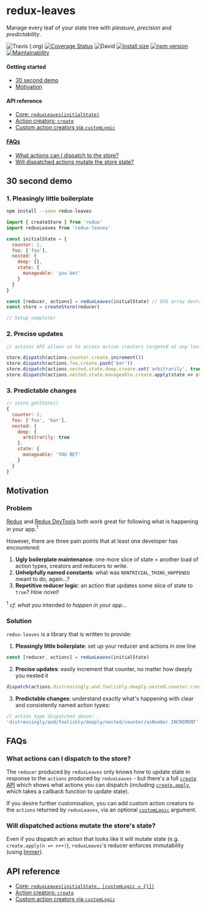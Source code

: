 # redux-leaves

Manage every leaf of your state tree with *pleasure*, *precision* and *predictability*.

![Travis (.org)](https://img.shields.io/travis/richardcrng/redux-leaves.svg)
[![Coverage Status](https://coveralls.io/repos/github/richardcrng/redux-leaves/badge.svg?branch=buttons)](https://coveralls.io/github/richardcrng/redux-leaves?branch=buttons)
![David](https://img.shields.io/david/richardcrng/redux-leaves.svg)
[![install size](https://packagephobia.now.sh/badge?p=redux-leaves)](https://packagephobia.now.sh/result?p=redux-leaves)
[![npm version](https://badge.fury.io/js/redux-leaves.svg)](https://badge.fury.io/js/redux-leaves)
[![Maintainability](https://api.codeclimate.com/v1/badges/371605931cb9f824e25c/maintainability)](https://codeclimate.com/github/richardcrng/redux-leaves/maintainability)

#### Getting started
- [30 second demo](#30-second-demo)
- [Motivation](#motivation)

#### API reference
- [Core: `reduxLeaves(initialState)`](https://github.com/richardcrng/redux-leaves/tree/master/docs)
- [Action creators: `create`](https://github.com/richardcrng/redux-leaves/tree/master/docs/create)
- [Custom action creators via `customLogic`](https://github.com/richardcrng/redux-leaves/tree/master/docs/customLogic.md)

#### [FAQs](#faqs)
- [What actions can I dispatch to the store?](#what-actions-can-i-dispatch-to-the-store)
- [Will dispatched actions mutate the store state?](#will-dispatched-actions-mutate-the-stores-state)

## 30 second demo

### 1. Pleasingly little boilerplate

```bash
npm install --save redux-leaves
```

```js
import { createStore } from 'redux'
import reduxLeaves from 'redux-leaves'

const initialState = {
  counter: 1,
  foo: ['foo'],
  nested: {
    deep: {},
    state: {
      manageable: 'you bet'
    }
  }
}

const [reducer, actions] = reduxLeaves(initialState) // ES6 array destructuring
const store = createStore(reducer)

// Setup complete!
```

### 2. Precise updates

```js
// actions API allows us to access action creators targeted at any leaf of our state shape

store.dispatch(actions.counter.create.increment())
store.dispatch(actions.foo.create.push('bar'))
store.dispatch(actions.nested.state.deep.create.set('arbitrarily', true))
store.dispatch(actions.nested.state.manageable.create.apply(state => state.toUpperCase()))
```

### 3. Predictable changes
```js
// store.getState()
{
  counter: 2,
  foo: ['foo', 'bar'],
  nested: {
    deep: {
      arbitrarily: true
    },
    state: {
      manageable: 'YOU BET'
    }
  }
}
```

## Motivation

### Problem

[Redux](https://redux.js.org/) and [Redux DevTools](https://github.com/zalmoxisus/redux-devtools-extension) both work great for following what is happening in your app.<sup>1</sup>

However, there are three pain points that at least one developer has encountered:

1. **Ugly boilerplate maintenance**: one more slice of state =  another load of action types, creators and reducers to write.
2. **Unhelpfully named constants**: what was `NONTRIVIAL_THING_HAPPENED` meant to do, again...?
3. **Repetitive reducer logic**: an action that updates some slice of state to `true`? *How novel!*

<sup>1</sup> *cf. what you* intended *to happen in your app...*

### Solution

`redux-leaves` is a library that is written to provide:

1. **Pleasingly little boilerplate**: set up your reducer and actions in one line
```js
const [reducer, actions] = reduxLeaves(initialState)
```

2. **Precise updates**: easily increment that counter, no matter how deeply you nested it
```js
dispatch(actions.distressingly.and.foolishly.deeply.nested.counter.create.increment(2))
```
3. **Predictable changes**: understand exactly what's happening with clear and consistently named action types:
```js
// action type dispatched above:
'distressingly/and/foolishly/deeply/nested/counter/asNumber.INCREMENT'
``` 

## FAQs

### What actions can I dispatch to the store?

The `reducer` produced by `reduxLeaves` only knows how to update state in response to the `actions` produced by `reduxLeaves` - but there's a full [`create` API](https://github.com/richardcrng/redux-leaves/tree/master/docs/create) which shows what actions you can dispatch (including [`create.apply`](https://github.com/richardcrng/redux-leaves/tree/master/docs/create#createapplycallback), which takes a callback function to update state).

If you desire further customisation, you can add custom action creators to the `actions` returned by `reduxLeaves`, via an optional [`customLogic`](https://github.com/richardcrng/redux-leaves/tree/master/docs/customLogic.md) argument.


### Will dispatched actions mutate the store's state?

Even if you dispatch an action that looks like it will mutate state (e.g. `create.apply(n => n++)`), `reduxLeaves`'s reducer enforces immutability (using [Immer](https://github.com/immerjs/immer)).


## API reference
- [Core: `reduxLeaves(initialState, [customLogic = {}])`](https://github.com/richardcrng/redux-leaves/tree/master/docs)
- [Action creators: `create`](https://github.com/richardcrng/redux-leaves/tree/master/docs/create)
- [Custom action creators via `customLogic`](https://github.com/richardcrng/redux-leaves/tree/master/docs/customLogic.md)